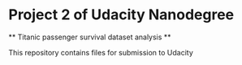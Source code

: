 # Project 2 of Udacity Nanodegree
** Titanic passenger survival dataset analysis **

This repository contains files for submission to Udacity
